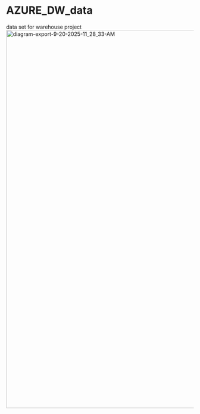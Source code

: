 # AZURE_DW_data
data set for warehouse project
<img width="2274" height="1014" alt="diagram-export-9-20-2025-11_28_33-AM" src="https://github.com/user-attachments/assets/3d2afa96-dfb6-4878-8ad5-49e28e41285c" />
